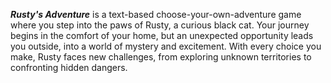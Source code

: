 ***Rusty's Adventure*** is a text-based choose-your-own-adventure game where you step into the paws of Rusty, a curious black cat. Your journey begins in the comfort of your home, but an unexpected opportunity leads you outside, into a world of mystery and excitement. With every choice you make, Rusty faces new challenges, from exploring unknown territories to confronting hidden dangers.
